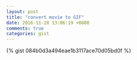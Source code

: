 ```yaml
---
layout: post
title: "convert movie to GIF"
date: 2016-11-28 13:06:19 +0800
comments: true
categories: gist
---
```


{% gist 084b0d3a494eae1b3117ace70d05bd0f %}
